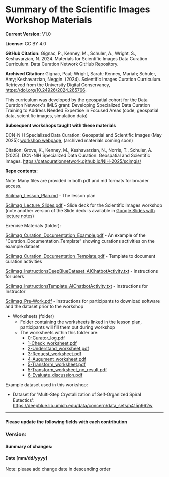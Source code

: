 # Summary of the Scientific Images Workshop Materials
**Current Version:** V1.0

**License:** CC BY 4.0

**GitHub Citation:**  Gignac, P., Kenney, M., Schuler, A., Wright, S., Keshavarzian, N. 2024. Materials for Scientific Images Data Curation Curriculum. Data Curation Network GitHub Repository. 

**Archived Citation:** Gignac, Paul; Wright, Sarah; Kenney, Mariah; Schuler, Amy; Keshavarzian, Neggin. (2024). Scientific Images Curation Curriculum. Retrieved from the University Digital Conservancy, https://doi.org/10.24926/2024.265766.

This curriculum was developed by the geospatial cohort for the Data Curation Network's IMLS grant: Developing Specialized Data Curation Training to Address Needed Expertise in Focused Areas (code, geospatial data, scientific images, simulation data)

**Subsequent workshops taught with these materials**

DCN-NIH Specialized Data Curation: Geospatial and Scientific Images (May 2025): [workshop webpage](https://datacurationnetwork.github.io/NIH-2025/scimgis/), (archived materials coming soon)

Citation: Grove, K., Kenney, M., Keshavarzian, N., Norris, T., Schuler, A. (2025). DCN-NIH Specialized Data Curation: Geospatial and Scientific Images. https://datacurationnetwork.github.io/NIH-2025/scimgis/

**Repo contents:**

Note: Many files are provided in both pdf and md formats for broader access.

[SciImag\_Lesson\_Plan.md](<SciImag_Lesson_Plan.md>) - The lesson plan 

[SciImag\_Lecture\_Slides.pdf](<SciImag_Lecture_Slides.pdf>) - Slide deck for the Scientific Images workshop (note another version of the Slide deck is available in [Google Slides with lecture notes](https://docs.google.com/presentation/d/132W5LhMi3qazK1S60ihdSzLeiYCFNM-xonQWoCGuox4/edit#slide=id.g257084923a6_0_0))

Exercise Materials (folder):

[SciImag\_Curation\_Documentation\_Example.pdf](https://github.com/DataCurationNetwork/curation-curriculum/blob/b902242841d84a877aac5eb88c91ac79b33a7ca3/Specialized%20Data%20Types/Scientific%20Images/Exercise%20Materials/SciImag_Curation_Documentation_Example.pdf) - An example of the 
"Curation\_Documentation\_Template” showing curations activities on the example dataset

[SciImag\_Curation\_Documentation\_Template.pdf](https://github.com/DataCurationNetwork/curation-curriculum/blob/b902242841d84a877aac5eb88c91ac79b33a7ca3/Specialized%20Data%20Types/Scientific%20Images/Exercise%20Materials/SciImag_Curation_Documentation_Template.pdf) - Template to document curation activities 

[SciImag\_InstructionsDeepBlueDataset\_AIChatbotActivity.txt](https://github.com/DataCurationNetwork/curation-curriculum/blob/b902242841d84a877aac5eb88c91ac79b33a7ca3/Specialized%20Data%20Types/Scientific%20Images/Exercise%20Materials/SciImag_InstructionsDeepBlueDataset_AIChatbotActivity.txt) - Instructions for users

[SciImag\_InstructionsTemplate\_AIChatbotActivity.txt](https://github.com/DataCurationNetwork/curation-curriculum/blob/b902242841d84a877aac5eb88c91ac79b33a7ca3/Specialized%20Data%20Types/Scientific%20Images/Exercise%20Materials/SciImag_InstructionsTemplate_AIChatbotActivity.txt) - Instructions for Instructor

[SciImag\_Pre-Work.pdf](https://github.com/DataCurationNetwork/curation-curriculum/blob/b902242841d84a877aac5eb88c91ac79b33a7ca3/Specialized%20Data%20Types/Scientific%20Images/Exercise%20Materials/SciImag_Pre-work.pdf) - Instructions for participants to download software and the dataset prior to the workshop

- Worksheets (folder)
  - Folder containing the worksheets linked in the lesson plan, participants will fill them out during workshop
  - The worksheets within this folder are:
    - [0-Curator\_log.pdf](https://github.com/DataCurationNetwork/curation-curriculum/blob/b902242841d84a877aac5eb88c91ac79b33a7ca3/Specialized%20Data%20Types/Scientific%20Images/Exercise%20Materials/Worksheets/0-Curator_log.pdf)
    - [1-Check\_worksheet.pdf](https://github.com/DataCurationNetwork/curation-curriculum/blob/b902242841d84a877aac5eb88c91ac79b33a7ca3/Specialized%20Data%20Types/Scientific%20Images/Exercise%20Materials/Worksheets/1-Check_worksheet.pdf)
    - [2-Understand\_worksheet.pdf](https://github.com/DataCurationNetwork/curation-curriculum/blob/b902242841d84a877aac5eb88c91ac79b33a7ca3/Specialized%20Data%20Types/Scientific%20Images/Exercise%20Materials/Worksheets/2-Understand_worksheet.pdf)
    - [3-Request\_worksheet.pdf](https://github.com/DataCurationNetwork/curation-curriculum/blob/b902242841d84a877aac5eb88c91ac79b33a7ca3/Specialized%20Data%20Types/Scientific%20Images/Exercise%20Materials/Worksheets/3-Request_worksheet.pdf)
    - [4-Augument\_worksheet.pdf](https://github.com/DataCurationNetwork/curation-curriculum/blob/b902242841d84a877aac5eb88c91ac79b33a7ca3/Specialized%20Data%20Types/Scientific%20Images/Exercise%20Materials/Worksheets/4-Augment_worksheet.pdf)
    - [5-Transform\_worksheet.pdf](https://github.com/DataCurationNetwork/curation-curriculum/blob/b902242841d84a877aac5eb88c91ac79b33a7ca3/Specialized%20Data%20Types/Scientific%20Images/Exercise%20Materials/Worksheets/5-Transform_worksheet.pdf)
    - [5-Transform\_worksheet\_no\_result.pdf](https://github.com/DataCurationNetwork/curation-curriculum/blob/b902242841d84a877aac5eb88c91ac79b33a7ca3/Specialized%20Data%20Types/Scientific%20Images/Exercise%20Materials/Worksheets/5-Transform_worksheet_no_results.pdf)
    - [6-Evaluate\_discussion.pdf](<https://github.com/DataCurationNetwork/curation-curriculum/blob/b902242841d84a877aac5eb88c91ac79b33a7ca3/Specialized%20Data%20Types/Scientific%20Images/Exercise%20Materials/Worksheets/6-Evaluate_discussion.pdf>)

Example dataset used in this workshop:

- Dataset for 'Multi‑Step Crystallization of Self‑Organized Spiral Eutectics': <https://deepblue.lib.umich.edu/data/concern/data_sets/h415p962w>

----------------------------------------------------------------------------------------

#### Please update the following fields with each contribution

### Version:

#### Summary of changes:

#### Date [mm/dd/yyyy]

Note: please add change date in descending order
